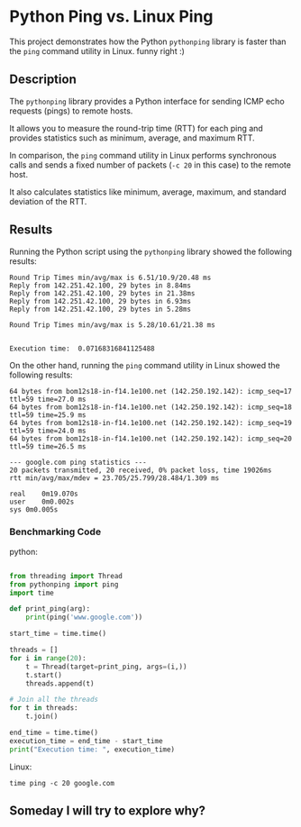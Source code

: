 # Python Ping vs. Linux Ping

This project demonstrates how the Python `pythonping` library is faster than the `ping` command utility in Linux. funny right :)

## Description

The `pythonping` library provides a Python interface for sending ICMP echo requests (pings) to remote hosts. 

It allows you to measure the round-trip time (RTT) for each ping and provides statistics such as minimum, average, and maximum RTT.


In comparison, the `ping` command utility in Linux performs synchronous calls and sends a fixed number of packets (`-c 20` in this case) to the remote host. 

It also calculates statistics like minimum, average, maximum, and standard deviation of the RTT.

## Results

Running the Python script using the `pythonping` library showed the following results:

```
Round Trip Times min/avg/max is 6.51/10.9/20.48 ms
Reply from 142.251.42.100, 29 bytes in 8.84ms
Reply from 142.251.42.100, 29 bytes in 21.38ms
Reply from 142.251.42.100, 29 bytes in 6.93ms
Reply from 142.251.42.100, 29 bytes in 5.28ms

Round Trip Times min/avg/max is 5.28/10.61/21.38 ms


Execution time:  0.07168316841125488

```

On the other hand, running the `ping` command utility in Linux showed the following results:

```
64 bytes from bom12s18-in-f14.1e100.net (142.250.192.142): icmp_seq=17 ttl=59 time=27.0 ms
64 bytes from bom12s18-in-f14.1e100.net (142.250.192.142): icmp_seq=18 ttl=59 time=25.9 ms
64 bytes from bom12s18-in-f14.1e100.net (142.250.192.142): icmp_seq=19 ttl=59 time=24.0 ms
64 bytes from bom12s18-in-f14.1e100.net (142.250.192.142): icmp_seq=20 ttl=59 time=26.5 ms

--- google.com ping statistics ---
20 packets transmitted, 20 received, 0% packet loss, time 19026ms
rtt min/avg/max/mdev = 23.705/25.799/28.484/1.309 ms

real	0m19.070s
user	0m0.002s
sys	0m0.005s

```

### Benchmarking Code 

python:

```py

from threading import Thread
from pythonping import ping
import time

def print_ping(arg):
    print(ping('www.google.com'))

start_time = time.time()

threads = []
for i in range(20):
    t = Thread(target=print_ping, args=(i,))
    t.start()
    threads.append(t)

# Join all the threads
for t in threads:
    t.join()

end_time = time.time()
execution_time = end_time - start_time
print("Execution time: ", execution_time)

```

Linux:

``time ping -c 20 google.com``


## Someday  I will try to explore why?